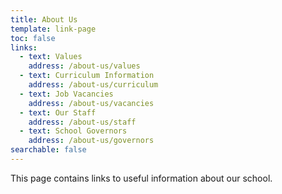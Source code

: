 ```yaml
---
title: About Us
template: link-page
toc: false
links:
  - text: Values
    address: /about-us/values
  - text: Curriculum Information
    address: /about-us/curriculum
  - text: Job Vacancies
    address: /about-us/vacancies
  - text: Our Staff
    address: /about-us/staff
  - text: School Governors
    address: /about-us/governors
searchable: false
---
```


This page contains links to useful information about our school.

